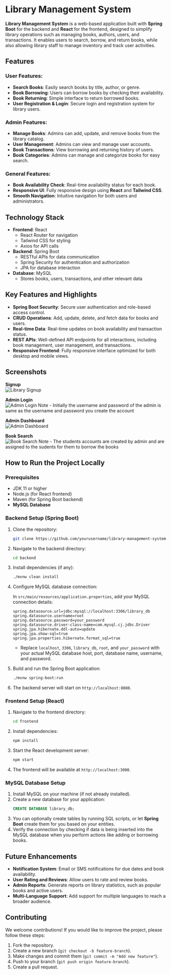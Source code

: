 # Library Management System

**Library Management System** is a web-based application built with **Spring Boot** for the backend and **React** for the frontend, designed to simplify library operations such as managing books, authors, users, and transactions. It enables users to search, borrow, and return books, while also allowing library staff to manage inventory and track user activities.

## Features

### User Features:
- **Search Books**: Easily search books by title, author, or genre.
- **Book Borrowing**: Users can borrow books by checking their availability.
- **Book Returning**: Simple interface to return borrowed books.
- **User Registration & Login**: Secure login and registration system for library users.

### Admin Features:
- **Manage Books**: Admins can add, update, and remove books from the library catalog.
- **User Management**: Admins can view and manage user accounts.
- **Book Transactions**: View borrowing and returning history of users.
- **Book Categories**: Admins can manage and categorize books for easy search.

### General Features:
- **Book Availability Check**: Real-time availability status for each book.
- **Responsive UI**: Fully responsive design using **React** and **Tailwind CSS**.
- **Smooth Navigation**: Intuitive navigation for both users and administrators.

## Technology Stack

- **Frontend**: React
  - React Router for navigation
  - Tailwind CSS for styling
  - Axios for API calls
- **Backend**: Spring Boot
  - RESTful APIs for data communication
  - Spring Security for authentication and authorization
  - JPA for database interaction
- **Database**: MySQL
  - Stores books, users, transactions, and other relevant data

## Key Features and Highlights

- **Spring Boot Security**: Secure user authentication and role-based access control.
- **CRUD Operations**: Add, update, delete, and fetch data for books and users.
- **Real-time Data**: Real-time updates on book availability and transaction status.
- **REST APIs**: Well-defined API endpoints for all interactions, including book management, user management, and transactions.
- **Responsive Frontend**: Fully responsive interface optimized for both desktop and mobile views.

## Screenshots

**Signup**  
![Library Signup](https://i.imgur.com/W3hpWAn.png[/img])

**Admin Login**  
![Admin Login](https://i.imgur.com/sluzBMJ.png[/img])
 Note - Initially the username and password of the admin is same as the username and password you create the account

**Admin Dashboard**  
![Admin Dashboard](https://i.imgur.com/sWEQg8v.png[/img])

**Book Search**  
![Book Search](https://i.imgur.com/sWEQg8v.png[/img])
Note - The students accounts are created by admin and are assigned to the sudents for them to borrow the books 

## How to Run the Project Locally

### Prerequisites

- JDK 11 or higher
- Node.js (for React frontend)
- Maven (for Spring Boot backend)
- **MySQL Database**

### Backend Setup (Spring Boot)

1. Clone the repository:
   ```bash
   git clone https://github.com/yourusername/library-management-system.git
   ```
2. Navigate to the backend directory:
   ```bash
   cd backend
   ```
3. Install dependencies (if any):
   ```bash
   ./mvnw clean install
   ```
4. Configure MySQL database connection:
   
   In `src/main/resources/application.properties`, add your MySQL connection details:

   ```properties
   spring.datasource.url=jdbc:mysql://localhost:3306/library_db
   spring.datasource.username=root
   spring.datasource.password=your_password
   spring.datasource.driver-class-name=com.mysql.cj.jdbc.Driver
   spring.jpa.hibernate.ddl-auto=update
   spring.jpa.show-sql=true
   spring.jpa.properties.hibernate.format_sql=true
   ```

   - Replace `localhost`, `3306`, `library_db`, `root`, and `your_password` with your actual MySQL database host, port, database name, username, and password.

5. Build and run the Spring Boot application:
   ```bash
   ./mvnw spring-boot:run
   ```
6. The backend server will start on `http://localhost:8080`.

### Frontend Setup (React)

1. Navigate to the frontend directory:
   ```bash
   cd frontend
   ```
2. Install dependencies:
   ```bash
   npm install
   ```
3. Start the React development server:
   ```bash
   npm start
   ```
4. The frontend will be available at `http://localhost:3000`.

### MySQL Database Setup

1. Install MySQL on your machine (if not already installed).
2. Create a new database for your application:
   ```sql
   CREATE DATABASE library_db;
   ```
3. You can optionally create tables by running SQL scripts, or let **Spring Boot** create them for you based on your entities.
4. Verify the connection by checking if data is being inserted into the MySQL database when you perform actions like adding or borrowing books.

## Future Enhancements

- **Notification System**: Email or SMS notifications for due dates and book availability.
- **User Rating and Reviews**: Allow users to rate and review books.
- **Admin Reports**: Generate reports on library statistics, such as popular books and active users.
- **Multi-Language Support**: Add support for multiple languages to reach a broader audience.

## Contributing

We welcome contributions! If you would like to improve the project, please follow these steps:

1. Fork the repository.
2. Create a new branch (`git checkout -b feature-branch`).
3. Make changes and commit them (`git commit -m "Add new feature"`).
4. Push to your branch (`git push origin feature-branch`).
5. Create a pull request.

